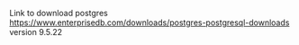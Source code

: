 Link to download postgres
https://www.enterprisedb.com/downloads/postgres-postgresql-downloads
version 9.5.22